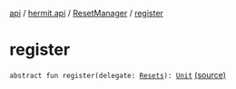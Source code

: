 [api](../../index.md) / [hermit.api](../index.md) / [ResetManager](index.md) / [register](./register.md)

# register

`abstract fun register(delegate: `[`Resets`](../-resets/index.md)`): `[`Unit`](https://kotlinlang.org/api/latest/jvm/stdlib/kotlin/-unit/index.html) [(source)](https://github.com/RBusarow/AutoReset/tree/master/api/src/main/kotlin/autoreset/api/ResetManager.kt#L26)
